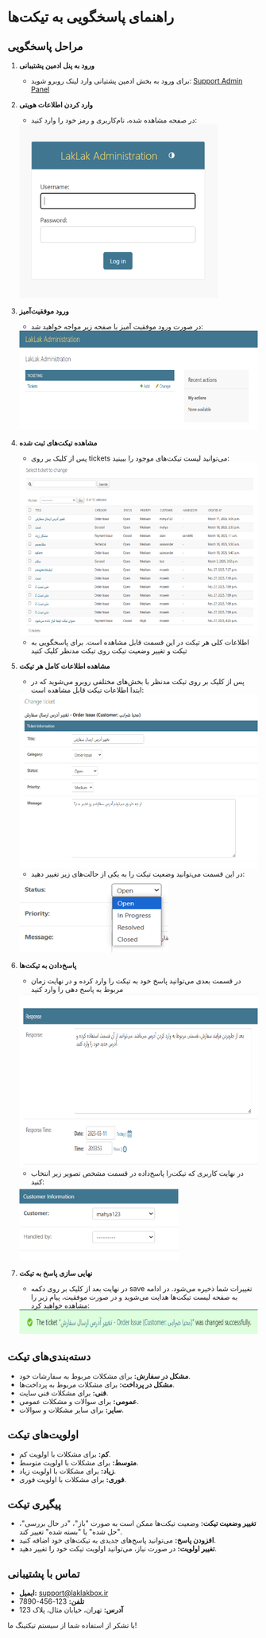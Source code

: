 # راهنمای پاسخگویی به تیکت‌ها

## مراحل پاسخگویی

1. **ورود به پنل ادمین پشتیبانی**

   - برای ورود به بخش ادمین پشتیانی وارد لینک روبرو شوید:
     [Support Admin Panel](https://api.laklakbox.ir/admin)

2. **وارد کردن اطلاعات هویتی**

   - در صفحه مشاهده شده، نام‌کاربری و رمز خود را وارد کنید:

   <img src="images/1.PNG" alt="login" width="400" height="350">

3. **ورود موفقیت‌آمیز**

   - در صورت ورود موفقیت آمیز با صفحه زیر مواجه خواهید شد:

   <img src="images/2.PNG" alt="support-admin-panel" width="700" height="200">

4. **مشاهده تیکت‌های ثبت شده**

   - پس از کلیک بر روی tickets می‌توانید لیست تیکت‌های موجود را ببینید:

   <img src="images/3.PNG" alt="list-of-tickets" width="600" height="350">

   - اطلاعات کلی هر تیکت در این قسمت قابل مشاهده است. برای پاسخگویی به تیکت و تغییر وضعیت تیکت روی تیکت مدنظر کلیک کنید

5. **مشاهده اطلاعات کامل هر تیکت**

   - پس از کلیک بر روی تیکت مدنظر با بخش‌های مختلفی روبرو می‌شوید که در ابتدا اطلاعات تیکت قابل مشاهده است:

   <img src="images/4.PNG" alt="list-of-tickets" width="600" height="350">

   - در این قسمت می‌توانید وضعیت تیکت را به یکی از حالت‌های زیر تغییر دهید:

   <img src="images/5.PNG" alt="status-of-ticket" width="300" height="150">

6. **پاسخ‌دادن به تیکت‌ها**

   - در قسمت بعدی می‌توانید پاسخ خود به تیکت را وارد کرده و در نهایت زمان مربوط به پاسخ دهی را وارد کنید

   <img src="images/6.PNG" alt="list-of-tickets" width="700" height="350">

   - در نهایت کاربری که تیکت‌را پاسخ‌داده در قسمت مشخص تصویر زیر انتخاب کنید:

   <img src="images/7.PNG" alt="status-of-ticket" width="320" height="150">

7. **نهایی سازی پاسخ به تیکت**

   - در نهایت بعد از کلیک بر روی دکمه save تغییرات شما ذخیره می‌شود. در ادامه به صفحه لیست تیکت‌ها هدایت می‌شوید و در صورت موفقیت، پیام زیر را مشاهده خواهبد کرد:

   <img src="images/8.PNG" alt="list-of-tickets" width="800" height="50">

## دسته‌بندی‌های تیکت

- **مشکل در سفارش:** برای مشکلات مربوط به سفارشات خود.
- **مشکل در پرداخت:** برای مشکلات مربوط به پرداخت‌ها.
- **فنی:** برای مشکلات فنی سایت.
- **عمومی:** برای سوالات و مشکلات عمومی.
- **سایر:** برای سایر مشکلات و سوالات.

## اولویت‌های تیکت

- **کم:** برای مشکلات با اولویت کم.
- **متوسط:** برای مشکلات با اولویت متوسط.
- **زیاد:** برای مشکلات با اولویت زیاد.
- **فوری:** برای مشکلات با اولویت فوری.

## پیگیری تیکت

- **تغییر وضعیت تیکت:** وضعیت تیکت‌ها ممکن است به صورت "باز"، "در حال بررسی"، "حل شده" یا "بسته شده" تغییر کند.
- **افزودن پاسخ:** می‌توانید پاسخ‌های جدیدی به تیکت‌های خود اضافه کنید.
- **تغییر اولویت:** در صورت نیاز، می‌توانید اولویت تیکت خود را تغییر دهید.

## تماس با پشتیبانی

- **ایمیل:** support@laklakbox.ir
- **تلفن:** 123-456-7890
- **آدرس:** تهران، خیابان مثال، پلاک 123

با تشکر از استفاده شما از سیستم تیکتینگ ما!
